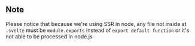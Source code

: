 ## Note

Please notice that because we're using SSR in node, any file not inside at `.svelte` must be `module.exports` instead of `export default function` or it's not able to be processed in node.js
